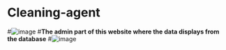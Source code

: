 # Cleaning-agent
#![image](https://github.com/user-attachments/assets/dff4041c-a41e-41be-a70c-0b33d973e40a)
#<b>The admin part of this website where the data displays from the database</b>
#![image](https://github.com/user-attachments/assets/87876650-ce63-48ee-927b-91cd9cc84f3d)

